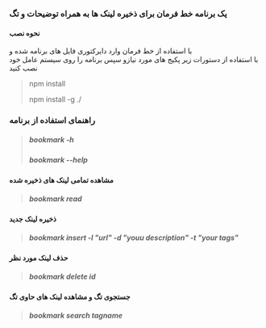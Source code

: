 ﻿### یک برنامه خط فرمان برای  ذخیره لینک ها به همراه توضیحات و تگ

#### نحوه نصب
با استفاده از خط فرمان وارد دایرکتوری فایل های برنامه شده و   
با استفاده از دستورات زیر پکیج های مورد نیازو سپس برنامه را روی سیستم عامل خود نصب کنید

>npm install
>
>npm install -g ./

### راهنمای استفاده از برنامه
>##### bookmark -h
>##### bookmark --help 

**مشاهده تمامی لینک های ذخیره شده**
>##### bookmark read

**ذخیره لینک جدید**
>##### bookmark insert -l "url" -d "youu description" -t "your tags"

**حذف لینک مورد نظر**
>##### bookmark delete id

**جستجوی تگ و مشاهده لینک های  حاوی تگ** 
>#####  bookmark search tagname




